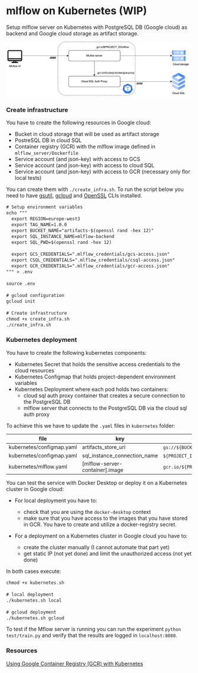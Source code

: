 # mlflow on Kubernetes (WIP)

Setup mlflow server on Kubernetes with PostgreSQL DB (Google cloud) as backend and Google cloud storage as artifact
storage.

![Architecture](mlflow.png)

### Create infrastructure

You have to create the following resources in Google cloud:

- Bucket in cloud storage that will be used as artifact storage
- PostreSQL DB in cloud SQL
- Container registry (GCR) with the mlflow image defined in `mlflow_server/Dockerfile`
- Service account (and json-key) with access to GCS
- Service account (and json-key) with access to cloud SQL
- Service account (and json-key) with access to GCR (necessary only flor local tests)

You can create them with `./create_infra.sh`. To run the script below you need to
have [gsutil](https://cloud.google.com/storage/docs/gsutil), [gcloud](https://cloud.google.com/sdk/gcloud) and [OpenSSL]() CLIs installed.
```shell
# Setup environment variables
echo """
  export REGION=europe-west3
  export TAG_NAME=1.0.0
  export BUCKET_NAME="artifacts-$(openssl rand -hex 12)"
  export SQL_INSTANCE_NAME=mlflow-backend
  export SQL_PWD=$(openssl rand -hex 12)
  
  export GCS_CREDENTIALS=".mlflow_credentials/gcs-access.json"
  export CSQL_CREDENTIALS=".mlflow_credentials/csql-access.json"
  export GCR_CREDENTIALS=".mlflow_credentials/gcr-access.json"
""" > .env

source .env

# gcloud configuration
gcloud init

# Create infrastructure
chmod +x create_infra.sh
./create_infra.sh
```

### Kubernetes deployment

You have to create the following kubernetes components:
- Kubernetes Secret that holds the sensitive access credentials to the cloud resources
- Kubernetes Configmap that holds project-dependent environment variables
- Kubernetes Deployment where each pod holds two containers:
  - cloud sql auth proxy container that creates a secure connection to the PostgreSQL DB
  - mlflow server that connects to the PostgreSQL DB via the cloud sql auth proxy

To achieve this we have to update the `.yaml` files in `kubernetes` folder:

| file  | key  |  value |
|---|---|---|
| kubernetes/configmap.yaml  |  artifacts_store_uri | `gs://${BUCKET_NAME}`  |
| kubernetes/configmap.yaml  |  sql_instance_connection_name |  `${PROJECT_ID}:${REGION}:${SQL_INSTANCE_NAME}` |
| kubernetes/mlflow.yaml  |  [mlflow-server-container].image |  `gcr.io/${PROJECT_ID}/mlflow:${TAG_NAME}` |

You can test the service with Docker Desktop or deploy it on a Kubernetes cluster in Google cloud:
- For local deployment you have to:
  - check that you are using the `docker-desktop` context
  - make sure that you have access to the images that you have stored in GCR. You have to create and utilize a docker-registry secret.

- For a deployment on a Kubernetes cluster in Google cloud you have to:
  - create the cluster manually (I cannot automate that part yet)
  - get static IP (not yet done) and limit the unauthorized access (not yet done) 

In both cases execute:
```shell
chmod +x kubernetes.sh

# local deployment 
./kubernetes.sh local

# gcloud deployment
./kubernetes.sh gcloud
```

To test if the Mflow server is running you can run the experiment `python test/train.py` and verify that the results are logged in `localhost:8080`.


### Resources

[Using Google Container Registry (GCR) with Kubernetes](https://colinwilson.uk/2020/07/09/using-google-container-registry-with-kubernetes/)
